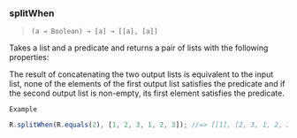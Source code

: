 ### splitWhen

> `(a → Boolean) → [a] → [[a], [a]]`

Takes a list and a predicate and returns a pair of lists with the following properties:

The result of concatenating the two output lists is equivalent to the input list, none of the elements of the first output list satisfies the predicate and if the second output list is non-empty, its first element satisfies the predicate.

`Example`

```js
R.splitWhen(R.equals(2), [1, 2, 3, 1, 2, 3]); //=> [[1], [2, 3, 1, 2, 3]]
```

